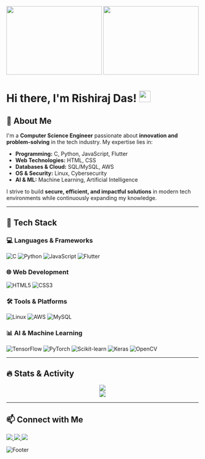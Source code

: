 <p align="center">
  <img src="https://media.giphy.com/media/QTfX9Ejfra3ZmNxh6B/giphy.gif" width="250px" height="180px" style="background: transparent;" />
  <img src="https://media.giphy.com/media/ZVik7pBtu9dNS/giphy.gif" width="250px" height="180px" style="background: transparent;" />
</p>

# Hi there, I'm Rishiraj Das! <img src="https://media.giphy.com/media/hvRJCLFzcasrR4ia7z/giphy.gif" width="30px">

## 🚀 About Me
I'm a **Computer Science Engineer** passionate about **innovation and problem-solving** in the tech industry. My expertise lies in:

- **Programming:** C, Python, JavaScript, Flutter
- **Web Technologies:** HTML, CSS
- **Databases & Cloud:** SQL/MySQL, AWS
- **OS & Security:** Linux, Cybersecurity
- **AI & ML:** Machine Learning, Artificial Intelligence

I strive to build **secure, efficient, and impactful solutions** in modern tech environments while continuously expanding my knowledge.

---

## 🔧 Tech Stack

### 💻 Languages & Frameworks
![C](https://img.shields.io/badge/-C-00599C?style=flat&logo=c&logoColor=white)
![Python](https://img.shields.io/badge/-Python-3776AB?style=flat&logo=python&logoColor=white)
![JavaScript](https://img.shields.io/badge/-JavaScript-F7DF1E?style=flat&logo=javascript&logoColor=black)
![Flutter](https://img.shields.io/badge/-Flutter-02569B?style=flat&logo=flutter&logoColor=white)

### 🌐 Web Development
![HTML5](https://img.shields.io/badge/-HTML5-E34F26?style=flat&logo=html5&logoColor=white)
![CSS3](https://img.shields.io/badge/-CSS3-1572B6?style=flat&logo=css3)

### 🛠️ Tools & Platforms
![Linux](https://img.shields.io/badge/-Linux-FCC624?style=flat&logo=linux&logoColor=black)
![AWS](https://img.shields.io/badge/-AWS-232F3E?style=flat&logo=amazon-aws&logoColor=white)
![MySQL](https://img.shields.io/badge/-MySQL-4479A1?style=flat&logo=mysql&logoColor=white)

### 📊 AI & Machine Learning
![TensorFlow](https://img.shields.io/badge/-TensorFlow-FF6F00?style=flat&logo=tensorflow&logoColor=white)
![PyTorch](https://img.shields.io/badge/-PyTorch-EE4C2C?style=flat&logo=pytorch&logoColor=white)
![Scikit-learn](https://img.shields.io/badge/-Scikit_Learn-F7931E?style=flat&logo=scikit-learn&logoColor=white)
![Keras](https://img.shields.io/badge/-Keras-D00000?style=flat&logo=keras&logoColor=white)
![OpenCV](https://img.shields.io/badge/-OpenCV-5C3EE8?style=flat&logo=opencv&logoColor=white)

---

## 🔥 Stats & Activity
<p align="center">
  <img src="https://github-readme-streak-stats.herokuapp.com/?user=RishirajDas&theme=tokyonight&hide_border=true" />
  <br>
  <img src="https://github-readme-stats.vercel.app/api?username=RishirajDas&show_icons=true&theme=tokyonight&hide_border=true" />
</p>

---

## 📫 Connect with Me
<p align="left">
  <a href="https://www.linkedin.com/in/rishiraj-das" target="_blank">
    <img src="https://img.shields.io/badge/-LinkedIn-0077B5?style=flat&logo=linkedin&logoColor=white" />
  </a>
  <a href="mailto:rishiraj.das@example.com">
    <img src="https://img.shields.io/badge/-Gmail-D14836?style=flat&logo=gmail&logoColor=white" />
  </a>
  <a href="https://github.com/RishirajDas">
    <img src="https://img.shields.io/badge/-GitHub-181717?style=flat&logo=github&logoColor=white" />
  </a>
</p>

![Footer](https://media.giphy.com/media/jpVnC65DmYeyRL4LHS/giphy.gif)
